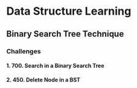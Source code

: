 # Data Structure Learning

## Binary Search Tree Technique



### Challenges

#### 1. **700. Search in a Binary Search Tree**


#### 2. **450. Delete Node in a BST**


